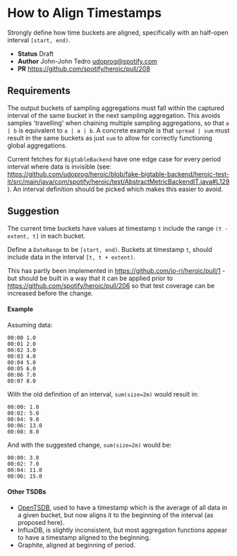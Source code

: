 # How to Align Timestamps

Strongly define how time buckets are aligned, specifically with an half-open interval
`[start, end)`.

* **Status** Draft
* **Author** John-John Tedro <udoprog@spotify.com>
* **PR** https://github.com/spotify/heroic/pull/208

## Requirements

The output buckets of sampling aggregations must fall within the captured interval of the same bucket in the next sampling aggregation.
This avoids samples 'travelling' when chaining multiple sampling aggregations, so that `a | b` is equivalent to `a | a | b`. A concrete example is that `spread | sum` must result in the same buckets as just `sum` to allow for correctly functioning global aggregations.

Current fetches for `BigtableBackend` have one edge case for every period interval where data is invisible (see: https://github.com/udoprog/heroic/blob/fake-bigtable-backend/heroic-test-it/src/main/java/com/spotify/heroic/test/AbstractMetricBackendIT.java#L129).
An interval definition should be picked which makes this easier to avoid.

## Suggestion

The current time buckets have values at timestamp `t` include the range `(t - extent, t]` in each
bucket.

Define a `DateRange` to be `[start, end)`. Buckets at timestamp `t`, should include data in the
interval `[t, t + extent)`.

This has partly been implemented in https://github.com/jo-ri/heroic/pull/1 - but should be built in a way that it can be applied prior to https://github.com/spotify/heroic/pull/206 so that test coverage can be increased before the change.

#### Example

Assuming data:
```
00:00 1.0
00:01 2.0
00:02 3.0
00:03 4.0
00:04 5.0
00:05 6.0
00:06 7.0
00:07 8.0
```

With the old definition of an interval, `sum(size=2m)` would result in:

```
00:00: 1.0
00:02: 5.0
00:04: 9.0
00:06: 13.0
00:08: 8.0
```

And with the suggested change, `sum(size=2m)` would be:

```
00:00: 3.0
00:02: 7.0
00:04: 11.0
00:06: 15.0
```

#### Other TSDBs

* [OpenTSDB](http://opentsdb.net/docs/build/html/user_guide/query/downsampling.html),
  used to have a timestamp which is the average of all data in a given bucket, but now
  aligns it to the beginning of the interval (as proposed here).
* InfluxDB, is slightly inconsistent, but most aggregation functions appear to have a timestamp
  aligned to the beginning.
* Graphite, aligned at beginning of period.
